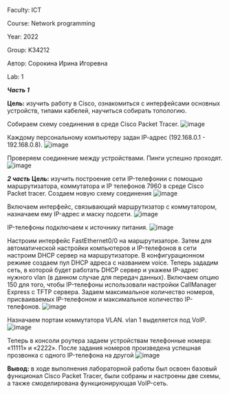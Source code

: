 Faculty: ICT

Course: Network programming

Year: 2022

Group: K34212

Автор: Сорокина Ирина Игоревна

Lab: 1

***Часть 1***

**Цель:** изучить работу в Cisco, ознакомиться с интерфейсами основных устройств, типами кабелей, научиться собирать топологию.

Собираем схему соединения в среде Cisco Packet Tracer.
![image](https://user-images.githubusercontent.com/58992611/231841631-79d3e91e-0a6b-476a-979c-706e1aa38204.png)

Каждому персональному компьютеру задан IP-aдрес (192.168.0.1 - 192.168.0.8).
![image](https://user-images.githubusercontent.com/58992611/231841700-2abe17be-ef04-4c41-88b9-333c6d855e8c.png)

Проверяем соединение между устройствами. Пинги успешно проходят.
![image](https://user-images.githubusercontent.com/58992611/231841759-1b3eadcf-d412-4e30-a855-9e50f48577d6.png)

***2 часть***
**Цель:** изучить построение сети IP-телефонии с помощью маршрутизатора, коммутатора и IP телефонов 7960 в среде Cisco Packet tracer.
Создаем новую схему соединения
![image](https://user-images.githubusercontent.com/58992611/231841812-811e1f7f-c784-495e-b7ad-6ead180208e3.png)

Включаем интерфейс, связывающий маршрутизатор с коммутатором, назначаем ему IP-адрес и маску подсети.
![image](https://user-images.githubusercontent.com/58992611/231841866-edcf71bf-be9a-4e93-933e-a69402256eef.png)

IP-телефоны подключаем к источнику питания.
![image](https://user-images.githubusercontent.com/58992611/231841939-d17752bd-81bb-4949-b305-ab8da32d26ac.png)

Настроим интерфейс FastEthernet0/0 на маршрутизаторе. Затем для автоматической настройки компьютеров и IP-телефонов в сети настроим DHCP сервер на маршрутизаторе. В конфигурационном режиме создаем пул DHCP адреса с названием voice. Теперь зададим сеть, в которой будет работать DHCP сервер и укажем IP-адрес нужного vlan (в данном случае для передач данных). Включаем опцию 150 для того, чтобы IP-телефоны использовали настройки CallManager Express с TFTP сервера.
Задаем максимальное количество номеров, присваиваемых IP-телефоном и максимальное количество IP-телефонов.
![image](https://user-images.githubusercontent.com/58992611/231842001-525d48a8-f8d8-4042-9ed0-589a745eb720.png)

Назначаем портам коммутатора VLAN. vlan 1 выделяется под VoIP.
![image](https://user-images.githubusercontent.com/58992611/231842051-21071d61-1bb3-4b5f-8261-962a893d2d8e.png)

Теперь в консоли роутера задаем устройствам телефонные номера: «11111» и «2222». После задания номеров произведена успешная прозвонка с одного IP-телефона на другой
![image](https://user-images.githubusercontent.com/58992611/231842094-bd2bcb5d-e1b0-4dbd-a864-d2489b2ee445.png)

**Вывод:** в ходе выполнения лабораторной работы был освоен базовый функционал Cisco Packet Tracer, были собраны и настроены две схемы, а также смоделирована функционирующая VoIP-сеть.
